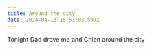 ```yaml
---
title: Around the city
date: 2024-04-13T15:51:03.507Z
---
```


Tonight Dad drove me and Chien around the city
